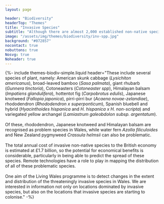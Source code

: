 ```yaml
---
layout: page

header: "Biodiversity"
headerTop: "Themes"
title: "Invasive Species"
subtitle: "Although there are almost 2,000 established non-native species in Great Britain, only a small number of these are considered to be threateningly invasive "
image: "/assets/img/themes/biodiversity/inv-spp.jpg"
background: "#072857"
nocontact: true
nobuttons: true
Nosvg: true
Noheader: true
---
```



{%-
include themes-biodiv-simple.liquid
header="These include several species of plant, namely:  American skunk cabbage (<i>Lysichiton americanus</i>), broad-leaved bamboo (<i>Sasa palmata</i>), giant rhubarb (<i>Gunnera tinctoria</i>), Cotoneasters (<i>Cotoneaster spp</i>),  Himalayan balsam (<i>Impatiens glandulifera</i>), hottentot fig (<i>Carpobrotus edulis</i>), Japanese knotweed (<i>Fallopia japonica</i>), pirri-pirri bur (<i>Acaena novae-zelandiae</i>), rhododendron (<i>Rhododendron x superponticum</i>), Spanish bluebell and hybrid (<i>Hyacinthoides hispanica</i> and <i>H. hispanica x H. non-scripta</i>) and variegated yellow archangel (<i>Lamiastrum galeobdolon subsp. argentatum</i>). <br><br> Of these, rhododendron, Japanese knotweed and Himalayan balsam are recognised as problem species in Wales, while water fern <i>Azolla filiculoides</i> and New Zealand pygmyweed <i>Crassula helmsii</i> can also be problematic. <br><br> The total annual cost of invasive non-native species to the British economy is estimated at £1.7 billion, so the potential for economical benefits is considerable, particularly in being able to predict the spread of these species.  Remote technologies have a role to play in mapping the distribution of all of these problematic species. <br><br> One aim of the Living Wales programme is to detect changes in the extent and distribution of the threateningly invasive species in Wales.  We are interested in information not only on locations dominated by invasive species, but also on the locations that invasive species are starting to colonise."
-%}
